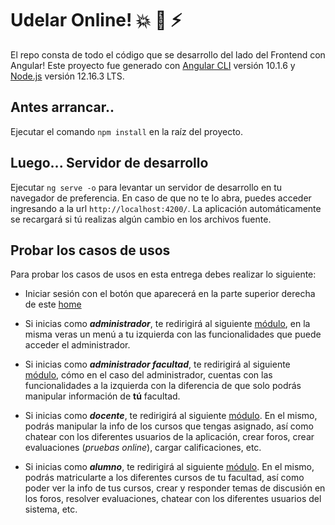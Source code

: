 # Udelar Online!  :boom: :rocket: :zap:

El repo consta de todo el código que se desarrollo del lado del Frontend con Angular!
Este proyecto fue generado con [Angular CLI](https://github.com/angular/angular-cli) versión 10.1.6 y [Node.js](https://nodejs.org/es/) versión 12.16.3 LTS.

  

## Antes arrancar..

  

Ejecutar el comando `npm install` en la raíz del proyecto.

  

## Luego... Servidor de desarrollo

  

Ejecutar `ng serve -o` para levantar un servidor de desarrollo en tu navegador de preferencia. En caso de que no te lo abra, puedes acceder ingresando a la url `http://localhost:4200/`. La aplicación automáticamente se recargará si tú realizas algún cambio en los archivos fuente.

  

## Probar los casos de usos

  

Para probar los casos de usos en esta entrega debes realizar lo siguiente:

  

- Iniciar sesión con el botón que aparecerá en la parte superior derecha de este [home](http://udelaronline.web.elasticloud.uy/home)

- Si inicias como ***administrador***, te redirigirá al siguiente [módulo](http://udelaronline.web.elasticloud.uy/administrador), en la misma veras un menú a tu izquierda con las funcionalidades que puede acceder el administrador.


- Si inicias como ***administrador facultad***, te redirigirá al siguiente [módulo](http://udelaronline.web.elasticloud.uy/administrador), cómo en el caso del administrador, cuentas con las funcionalidades a la izquierda con la diferencia de que solo podrás manipular información de **tú** facultad.

- Si inicias como ***docente***, te redirigirá al siguiente [módulo](http://udelaronline.web.elasticloud.uy/docente). En el mismo, podrás manipular la info de los cursos que tengas asignado, así como chatear con los diferentes usuarios de la aplicación, crear foros, crear evaluaciones (*pruebas online*), cargar calificaciones, etc.
  
  
- Si inicias como ***alumno***, te redirigirá al siguiente [módulo](http://udelaronline.web.elasticloud.uy/docente). En el mismo, podrás matricularte a los diferentes cursos de tu facultad, así como poder ver la info de tus cursos, crear y responder temas de discusión en los foros, resolver evaluaciones, chatear con los diferentes usuarios del sistema, etc.
